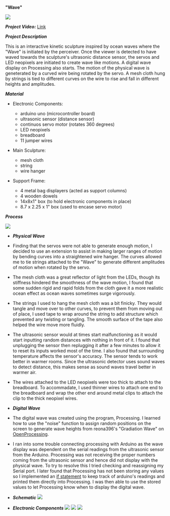 **"Wave"** 

![](wave_project.png)

***Project Video:*** [Link](https://www.youtube.com/watch?v=e4VcKBEUEd8&feature=youtu.be)

***Project Description***

This is an interactive kinetic sculpture inspired by ocean waves where the "Wave" is initiated by the perceiver. Once the viewer is detected to have waved towards the sculpture's ultrasonic distance sensor, the servos and LED neopixels are initiated to create wave like motions. A digital wave display on Processing also starts. The motion of the physical wave is geneterated by a curved wire being rotated by the servo. A mesh cloth hung by strings is tied to different curves on the wire to rise and fall in different heights and amplitudes. 

***Material***
- Electronic Components: 
    - arduino uno (microcontroller board)
    - ultrasonic sensor (distance sensor)
    - continuos servo motor (rotates 360 degrees)
    - LED neopixels 
    - breadboard 
    - 11 jumper wires 
    
- Main Sculpture: 
    - mesh cloth 
    - string
    - wire hanger
    
- Support Frame:
    - 4 metal bag displayers (acted as support columns)
    - 4 wooden dowels
    - 14x8x1" box (to hold electronic components in place)
    - 8.7 x 2.25 x 1" box (used to encase servo motor)
    
***Process*** 

![](side1.png)

- ***Physical Wave***
- Finding that the servos were not able to generate enough motion, I decided to use an extension to assist in making larger ranges of motion by bending curves into a straightened wire hanger. The curves allowed me to tie strings attached to the "Wave" to generate different amplitudes of motion when rotated by the servo. 
- The mesh cloth was a great reflector of light from the LEDs, though its stiffness hindered the smoothness of the wave motion, I found that some sudden rigid and rapid folds from the cloth gave it a more realistic ocean effect as ocean waves sometimes surge vigorously. 
- The strings I used to hang the mesh cloth was a bit finicky. They would tangle and move over to other curves, to prevent them from moving out of place, I used tape to wrap around the string to add structure which prevented any twisting or tangling. The smooth surface of the tape also helped the wire move more fluidly.
- The ultrasonic sensor would at times start malfunctioning as it would start inputting random distances with nothing in front of it. I found that unplugging the sensor then replugging it after a few minutes to allow it to reset its inputs worked most of the time. I also found that surrounding temperature affects the sensor's accuracy. The sensor tends to work better in warmer rooms. Since the ultrasonic detector uses sound waves to detect distance, this makes sense as sound waves travel better in warmer air. 
- The wires attached to the LED neopixels were too thick to attach to the breadboard. To accommadate, I used thinner wires to attach one end to the breadboard and wrap the other end around metal clips to attach the clip to the thick neopixel wires. 

- ***Digital Wave***
- The digital wave was created using the program, Processing. I learned how to use the "noise" function to assign random positions on the screen to generate wave heights from reona396's "Gradiation Wave" on [OpenProcessing](https://www.openprocessing.org/sketch/931254). 
- I ran into some trouble connecting processing with Arduino as the wave display was dependent on the serial readings from the ultrasonic sensor from the Arduino. Processing was not receiving the proper numbers coming from the ultrasonic sensor and hence did not display with the physical wave. To try to resolve this I tried checking and reassigning my Serial port. I later found that Processing has not been storing any values so I implemented an [if statement](https://create.arduino.cc/projecthub/najad/scaling-an-image-in-processing-with-ultrasonic-sensor-1af551) to keep track of arduino's readings and printed them directly into Processing. I was then able to use the stored values to let Processing know when to display the digital wave. 

- ***Schematic***
![](schematic.jpeg) 

- ***Electronic Components***
![](ec1.jpeg)
![](ec2.jpeg)
![](ec3.jpeg)




